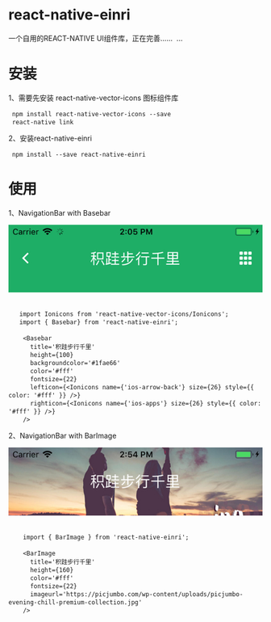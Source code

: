 # react-native-einri

一个自用的REACT-NATIVE UI组件库，正在完善......   ...


 安装
===========================
 1、需要先安装 react-native-vector-icons  图标组件库   
 
     npm install react-native-vector-icons --save  
     react-native link  
     
 2、安装react-native-einri  
 
     npm install --save react-native-einri  
     
 使用
===========================

1、NavigationBar with Basebar  

![](https://github.com/Kokobing/react-native-einri/blob/master/temp/1.jpg)    

       import Ionicons from 'react-native-vector-icons/Ionicons';  
       import { Basebar} from 'react-native-einri';
  
        <Basebar  
          title='积跬步行千里'  
          height={100}  
          backgroundcolor='#1fae66'  
          color='#fff'  
          fontsize={22}  
          lefticon={<Ionicons name={'ios-arrow-back'} size={26} style={{ color: '#fff' }} />}  
          righticon={<Ionicons name={'ios-apps'} size={26} style={{ color: '#fff' }} />}  
        />  
        
        
        
2、NavigationBar with BarImage  
 
![](https://github.com/Kokobing/react-native-einri/blob/master/temp/2.jpg)  
 
        import { BarImage } from 'react-native-einri';  
       
        <BarImage  
          title='积跬步行千里'  
          height={160}  
          color='#fff'  
          fontsize={22}  
          imageurl='https://picjumbo.com/wp-content/uploads/picjumbo-evening-chill-premium-collection.jpg'  
        />  
        
        
        
        
        
       
       
